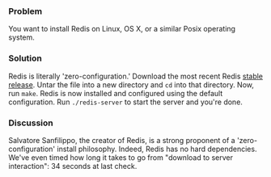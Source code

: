 ### Problem

You want to install Redis on Linux, OS X, or a similar Posix operating system.

### Solution

Redis is literally 'zero-configuration.' Download the most recent Redis [stable release](http://code.google.com/p/redis/). 
Untar the file into a new directory and `cd` into that directory. Now, run `make`. Redis 
is now installed and configured using the default configuration. Run `./redis-server` 
to start the server and you're done. 

### Discussion

Salvatore Sanfilippo, the creator of Redis, is a strong proponent of a 'zero-configuration'
install philosophy. Indeed, Redis has no hard dependencies. We've even timed how long it takes
to go from "download to server interaction": 34 seconds at last check. 



